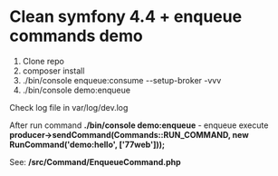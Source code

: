 # Clean symfony 4.4 + enqueue commands demo

1. Clone repo
2. composer install
3. ./bin/console enqueue:consume --setup-broker -vvv
4. ./bin/console demo:enqueue

Check log file in var/log/dev.log

After run command **./bin/console demo:enqueue** - enqueue execute **producer->sendCommand(Commands::RUN_COMMAND, new RunCommand('demo:hello', ['77web']));**

See: **/src/Command/EnqueueCommand.php**
